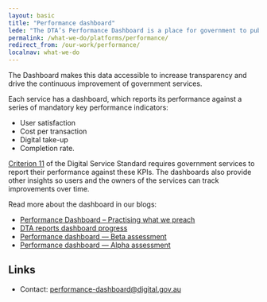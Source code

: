 ```yaml
---
layout: basic
title: "Performance dashboard"
lede: "The DTA’s Performance Dashboard is a place for government to publicly report how its services are performing."
permalink: /what-we-do/platforms/performance/
redirect_from: /our-work/performance/
localnav: what-we-do
---
```


The Dashboard makes this data accessible to increase transparency and drive the continuous improvement of government services.

Each service has a dashboard, which reports its performance against a series of mandatory key performance indicators:

- User satisfaction
- Cost per transaction
- Digital take-up
- Completion rate.

[Criterion 11](https://www.dta.gov.au/standard/11-measure-performance/) of the Digital Service Standard requires government services to report their performance against these KPIs. The dashboards also provide other insights so users and the owners of the services can track improvements over time.

Read more about the dashboard in our blogs:

- [Performance Dashboard – Practising what we preach](https://www.dta.gov.au/blog/dashboard-practising-what-we-preach/) 
- [DTA reports dashboard progress](https://www.dta.gov.au/news/dashboard-progress/)
- [Performance dashboard — Beta assessment](https://www.dta.gov.au/standard/assessments/performance-dashboard-beta/)
- [Performance dashboard — Alpha assessment](https://www.dta.gov.au/standard/assessments/performance-dashboard-alpha/)

## Links

* Contact: [performance-dashboard@digital.gov.au](mailto:performance-dashboard@digital.gov.au)
